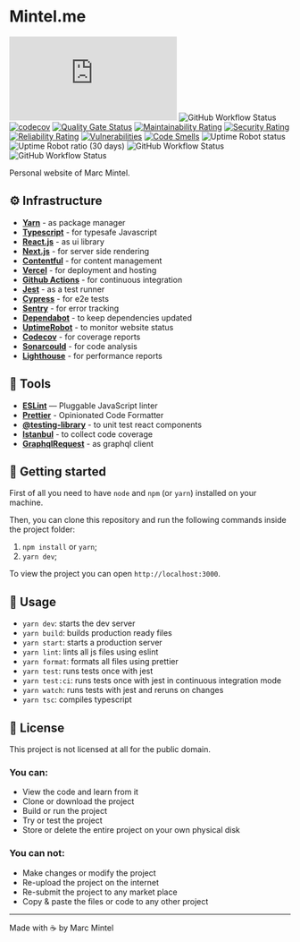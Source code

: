 # Mintel.me

![David](https://img.shields.io/david/mmintel/mintel.me) ![GitHub Workflow Status](https://img.shields.io/github/workflow/status/mmintel/mintel.me/CI?label=ci) [![codecov](https://codecov.io/gh/mmintel/mintel.me/branch/master/graph/badge.svg)](https://codecov.io/gh/mmintel/mintel.me) [![Quality Gate Status](https://sonarcloud.io/api/project_badges/measure?project=mmintel_mintel.me&metric=alert_status)](https://sonarcloud.io/dashboard?id=mmintel_mintel.me) [![Maintainability Rating](https://sonarcloud.io/api/project_badges/measure?project=mmintel_mintel.me&metric=sqale_rating)](https://sonarcloud.io/dashboard?id=mmintel_mintel.me) [![Security Rating](https://sonarcloud.io/api/project_badges/measure?project=mmintel_mintel.me&metric=security_rating)](https://sonarcloud.io/dashboard?id=mmintel_mintel.me)
 [![Reliability Rating](https://sonarcloud.io/api/project_badges/measure?project=mmintel_mintel.me&metric=reliability_rating)](https://sonarcloud.io/dashboard?id=mmintel_mintel.me) [![Vulnerabilities](https://sonarcloud.io/api/project_badges/measure?project=mmintel_mintel.me&metric=vulnerabilities)](https://sonarcloud.io/dashboard?id=mmintel_mintel.me) [![Code Smells](https://sonarcloud.io/api/project_badges/measure?project=mmintel_mintel.me&metric=code_smells)](https://sonarcloud.io/dashboard?id=mmintel_mintel.me) ![Uptime Robot status](https://img.shields.io/uptimerobot/status/m778100040-cb2fa189bae8424d14d6e9bf) ![Uptime Robot ratio (30 days)](https://img.shields.io/uptimerobot/ratio/m778100040-cb2fa189bae8424d14d6e9bf) ![GitHub Workflow Status](https://img.shields.io/github/workflow/status/mmintel/mintel.me/Lighthouse%20Desktop?label=lighthouse%3Adesktop) ![GitHub Workflow Status](https://img.shields.io/github/workflow/status/mmintel/mintel.me/Lighthouse%20Mobile?label=lighthouse%3Amobile)

Personal website of Marc Mintel.

## ⚙️ Infrastructure
- **[Yarn](https://yarnpkg.com/)** - as package manager
- **[Typescript](https://www.typescriptlang.org/)**  - for typesafe Javascript
- **[React.js](https://reactjs.org/)** - as ui library
- **[Next.js](https://nextjs.org/)** - for server side rendering
- **[Contentful](https://www.contentful.com/)** - for content management
- **[Vercel](https://vercel.com/)** - for deployment and hosting
- **[Github Actions](https://github.com/features/actions)** - for continuous integration
- **[Jest](https://jestjs.io/)** - as a test runner
- **[Cypress](https://www.cypress.io/)** - for e2e tests
- **[Sentry](https://sentry.io/welcome/)** - for error tracking
- **[Dependabot](https://dependabot.com/)** - to keep dependencies updated
- **[UptimeRobot](https://uptimerobot.com/)** - to monitor website status
- **[Codecov](https://codecov.io/)** - for coverage reports
- **[Sonarcould](https://sonarcloud.io/)** - for code analysis
- **[Lighthouse](https://developers.google.com/web/tools/lighthouse)**  - for performance reports

## 🧰 Tools
- **[ESLint](https://eslint.org/)** — Pluggable JavaScript linter
- **[Prettier](https://prettier.io/)** - Opinionated Code Formatter
- **[@testing-library](https://testing-library.com/)** - to unit test react components
- **[Istanbul](https://istanbul.js.org/)** - to collect code coverage
- **[GraphqlRequest](https://github.com/prisma-labs/graphql-request)** - as graphql client

## 🚀 Getting started

First of all you need to have `node` and `npm` (or `yarn`) installed on your machine.

Then, you can clone this repository and run the following commands inside the project folder:

1. `npm install` or `yarn`;
2. `yarn dev`;

To view the project you can open `http://localhost:3000`.

## 📘 Usage

- `yarn dev`: starts the dev server
- `yarn build`: builds production ready files
- `yarn start`: starts a production server
- `yarn lint`: lints all js files using eslint
- `yarn format`: formats all files using prettier
- `yarn test`: runs tests once with jest
- `yarn test:ci`: runs tests once with jest in continuous integration mode
- `yarn watch`: runs tests with jest and reruns on changes
- `yarn tsc`: compiles typescript

## 📝 License

This project is not licensed at all for the public domain.

### You can:
-  View the code and learn from it
-  Clone or download the project
-  Build or run the project
-  Try or test the project
-  Store or delete the entire project on your own physical disk

### You can not:
-  Make changes or modify the project
-  Re-upload the project on the internet
-  Re-submit the project to any market place
-  Copy & paste the files or code to any other project

---
Made with ☕️ by Marc Mintel
